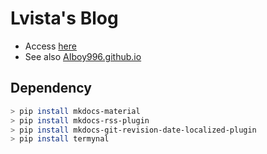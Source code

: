 # Lvista's Blog

- Access [here](https://lvista.site/)
- See also [AIboy996.github.io](https://github.com/AIboy996/AIboy996.GitHub.io)

## Dependency

```bash
> pip install mkdocs-material
> pip install mkdocs-rss-plugin
> pip install mkdocs-git-revision-date-localized-plugin
> pip install termynal
```
